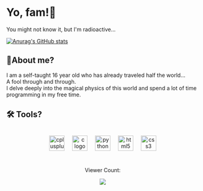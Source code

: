 # Yo, fam!👋
You might not know it, but I'm radioactive...

[![Anurag's GitHub stats](https://github-readme-stats.vercel.app/api?username=xedtofficial&hide=prs,contribs&show=discussions_started&show_icons=true&title_color=DA0037&bg_color=1B262C&border_color=444444&text_color=EDEDED&icon_color=444444&border_radius=10)](https://github.com/xedtofficial/github-readme-stats)

## 📍About me?
  I am a self-taught 16 year old who has already traveled half the world...<br>
  A fool through and through.<br>
  I delve deeply into the magical physics of this world and spend a lot of time programming in my free time.

## 🛠️ Tools?
<br>

<div align="center">
  <img src="https://cdn.jsdelivr.net/gh/devicons/devicon/icons/cplusplus/cplusplus-original.svg" height="40" alt="cplusplus logo"  />
  <img width="12" />
  <img src="https://cdn.jsdelivr.net/gh/devicons/devicon/icons/c/c-original.svg" height="40" alt="c logo"  />
  <img width="12" />
  <img src="https://cdn.jsdelivr.net/gh/devicons/devicon/icons/python/python-original.svg" height="40" alt="python logo"  />
  <img width="12" />
  <img src="https://cdn.jsdelivr.net/gh/devicons/devicon/icons/html5/html5-original.svg" height="40" alt="html5 logo"  />
  <img width="12" />
  <img src="https://cdn.jsdelivr.net/gh/devicons/devicon/icons/css3/css3-original.svg" height="40" alt="css3 logo"  />
</div>

#


<div align="center" >
<p>Viewer Count: </p>
  <img src="https://profile-counter.glitch.me/xedtofficial/count.svg?"  />
</div>

###



###



<!--
**xedtofficial/xedtofficial** is a ✨ _special_ ✨ repository because its `README.md` (this file) appears on your GitHub profile.

Here are some ideas to get you started:

- 🔭 I’m currently working on ...
- 🌱 I’m currently learning ...
- 👯 I’m looking to collaborate on ...
- 🤔 I’m looking for help with ...
- 💬 Ask me about ...
- 📫 How to reach me: ...
- 😄 Pronouns: ...
- ⚡ Fun fact: ...
-->
